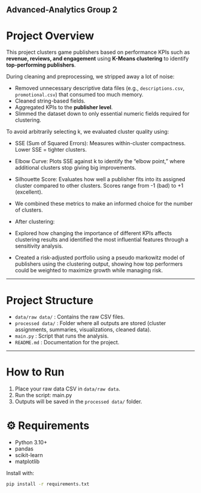 ## Advanced-Analytics Group 2

# Project Overview
This project clusters game publishers based on performance KPIs such as **revenue, reviews, and engagement** using **K-Means clustering** to identify **top-performing publishers**.  

During cleaning and preprocessing, we stripped away a lot of noise:
- Removed unnecessary descriptive data files (e.g., `descriptions.csv`, `promotional.csv`) that consumed too much memory.  
- Cleaned string-based fields.  
- Aggregated KPIs to the **publisher level**.  
- Slimmed the dataset down to only essential numeric fields required for clustering.  

To avoid arbitrarily selecting k, we evaluated cluster quality using:
- SSE (Sum of Squared Errors): Measures within-cluster compactness. Lower SSE = tighter clusters.
- Elbow Curve: Plots SSE against k to identify the “elbow point,” where additional clusters stop giving big improvements.
- Silhouette Score: Evaluates how well a publisher fits into its assigned cluster compared to other clusters. Scores range from -1 (bad) to +1 (excellent).
- We combined these metrics to make an informed choice for the number of clusters.

- After clustering:
- Explored how changing the importance of different KPIs affects clustering results and identified the most influential features through a sensitivity analysis.
- Created a risk-adjusted portfolio using a pseudo markowitz model of publishers using the clustering output, showing how top performers could be weighted to maximize growth while managing risk.

---

# Project Structure
- `data/raw data/` : Contains the raw CSV files.  
- `processed data/` : Folder where all outputs are stored (cluster assignments, summaries, visualizations, cleaned data).  
- `main.py` : Script that runs the analysis.  
- `README.md` : Documentation for the project.  

---
# How to Run
1. Place your raw data CSV in `data/raw data`.
2. Run the script:
   main.py
3. Outputs will be saved in the `processed data/` folder.

# ⚙️ Requirements
- Python 3.10+  
- pandas  
- scikit-learn  
- matplotlib  

Install with:
```bash
pip install -r requirements.txt
